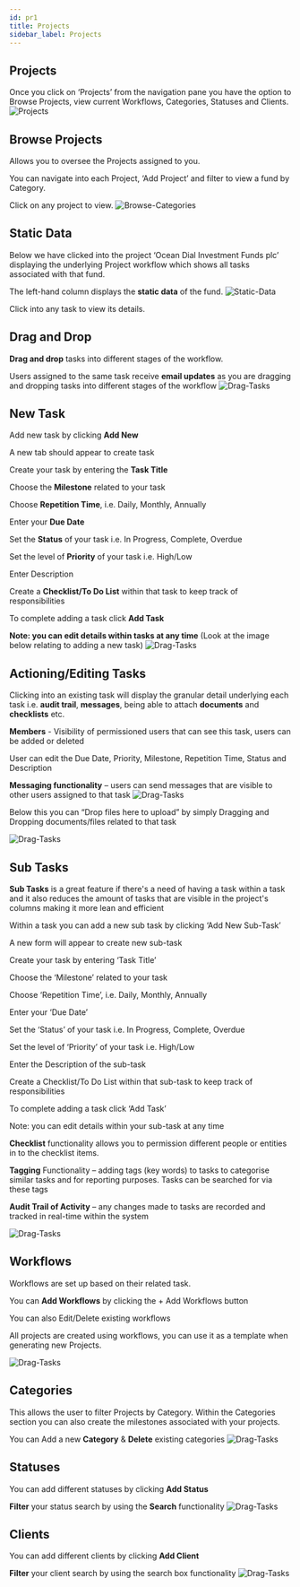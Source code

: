 ```yaml
---
id: pr1
title: Projects
sidebar_label: Projects
---
```


## Projects

Once you click on ‘Projects’ from the navigation pane you have the option to Browse Projects, view current Workflows, Categories, Statuses and Clients. 
![Projects](/static/img/browseProjects.png)

## Browse Projects

Allows you to oversee the Projects assigned to you.

You can navigate into each Project, ‘Add Project’ and filter to view a fund by Category.

Click on any project to view.
![Browse-Categories](/static/img/allCat.png)

## Static Data

Below we have clicked into the project ‘Ocean Dial Investment Funds plc’ displaying the underlying Project workflow which shows all tasks associated with that fund.

The left-hand column displays the **static data** of the fund.
![Static-Data](/static/img/staticData.png)

Click into any task to view its details.

## Drag and Drop

**Drag and drop** tasks into different stages of the workflow. 

Users assigned to the same task receive **email updates** as you are dragging and dropping tasks into different stages of the workflow
![Drag-Tasks](/static/img/drag.png)





## New Task
Add new task by clicking **Add New** 

A new tab should appear to create task

Create your task by entering the **Task Title**

Choose the **Milestone** related to your task

Choose **Repetition Time**, i.e. Daily, Monthly, Annually

Enter your **Due Date**

Set the **Status** of your task i.e. In Progress, Complete, Overdue

Set the level of **Priority** of your task i.e. High/Low

Enter Description

Create a **Checklist/To Do List** within that task to keep track of responsibilities

To complete adding a task click **Add Task**

**Note: you can edit details within tasks at any time** (Look at the image below relating to adding a new task)
![Drag-Tasks](/static/img/addNew.png)


## Actioning/Editing Tasks
Clicking into an existing task will display the granular detail underlying each task i.e. **audit trail**, **messages**, being able to attach **documents** and **checklists** etc.

**Members** - Visibility of permissioned users that can see this task, users can be added or deleted

User can edit the Due Date, Priority, Milestone, Repetition Time, Status and Description 

**Messaging functionality** – users can send messages that are visible to other users assigned to that task
![Drag-Tasks](/static/img/actionEdit.png)

Below this you can “Drop files here to upload” by simply Dragging and Dropping documents/files related to that task

![Drag-Tasks](/static/img/fileUpload.png)

## Sub Tasks
**Sub Tasks** is a great feature if there's a need of having a task within a task and it also reduces the amount of tasks that are visible in the project's columns making it more lean and efficient

Within a task you can add a new sub task by clicking ‘Add New Sub-Task’

A new form will appear to create new sub-task

Create your task by entering ‘Task Title’

Choose the ‘Milestone’ related to your task

Choose ‘Repetition Time’, i.e. Daily, Monthly, Annually

Enter your ‘Due Date’

Set the ‘Status’ of your task i.e. In Progress, Complete, Overdue

Set the level of ‘Priority’ of your task i.e. High/Low

Enter the Description of the sub-task

Create a Checklist/To Do List within that sub-task to keep track of responsibilities

To complete adding a task click ‘Add Task’

Note: you can edit details within your sub-task at any time


**Checklist** functionality allows you to permission different people or entities in to the checklist items.

**Tagging** Functionality – adding tags (key words) to tasks to categorise similar tasks and for reporting purposes. Tasks can be searched for via these tags

**Audit Trail of Activity** – any changes made to tasks are recorded and tracked in real-time within the system 

![Drag-Tasks](/static/img/tags.png)


## Workflows 
Workflows are set up based on their related task. 

You can **Add Workflows** by clicking the + Add Workflows button

You can also Edit/Delete existing workflows

All projects are created using workflows, you can use it as a template when generating new Projects.

![Drag-Tasks](/static/img/workflow.png)


## Categories
This allows the user to filter Projects by Category. Within the Categories section you can also create the milestones associated with your projects.  

You can Add a new **Category** & **Delete** existing categories
![Drag-Tasks](/static/img/categories.png)

## Statuses
You can add different statuses by clicking **Add Status**

**Filter** your status search by using the **Search** functionality
![Drag-Tasks](/static/img/status.png)


## Clients
You can add different clients by clicking **Add Client**

**Filter** your client search by using the search box functionality
![Drag-Tasks](/static/img/clients.png)


